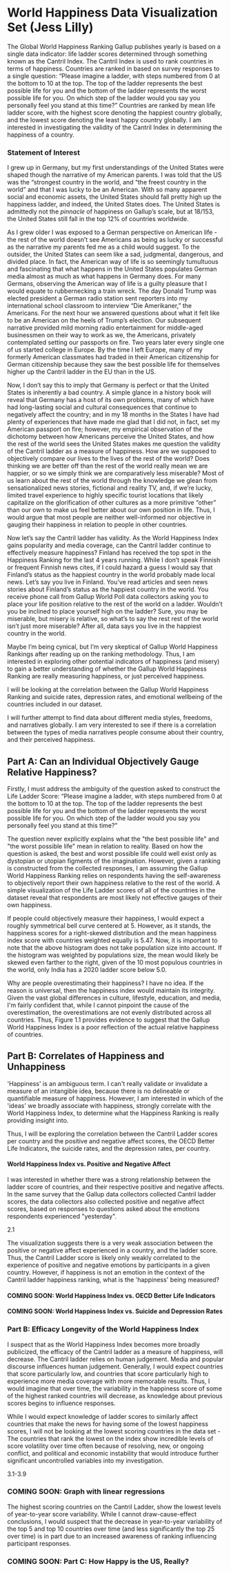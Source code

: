 # World Happiness Data Visualization Set (Jess Lilly)

The Global World Happiness Ranking Gallup publishes yearly is based on a single data indicator: life ladder scores determined through something known as the Cantril Index. The Cantril Index is used to rank countries in terms of happiness. Countries are ranked in based on survey responses to a single question: “Please imagine a ladder, with steps numbered from 0 at the bottom to 10 at the top. The top of the ladder represents the best possible life for you and the bottom of the ladder represents the worst possible life for you. On which step of the ladder would you say you personally feel you stand at this time?” Countries are ranked by mean life ladder score, with the highest score denoting the happiest country globally, and the lowest score denoting the least happy country globally. I am interested in investigating the validity of the Cantril Index in determining the happiness of a country.

### Statement of Interest

I grew up in Germany, but my first understandings of the United States were shaped though the narrative of my American parents. I was told that the US was the “strongest country in the world, and “the freest country in the world” and that I was lucky to be an American. With so many apparent social and economic assets, the United States should fall pretty high up the happiness ladder, and indeed, the United States does. The United States is admittedly not the _pinnacle_ of happiness on Gallup’s scale, but at 18/153, the United States still fall in the top 12% of countries worldwide.

As I grew older I was exposed to a German perspective on American life - the rest of the world doesn’t see Americans as being as lucky or successful as the narrative my parents fed me as a child would suggest. To the outsider, the United States can seem like a sad, judgmental, dangerous, and divided place. In fact, the American way of life is so seemingly tumultuous and fascinating that what happens in the United States populates German media almost as much as what happens in Germany does. For many Germans, observing the American way of life is a guilty pleasure that I would equate to rubbernecking a train wreck. The day Donald Trump was elected president a German radio station sent reporters into my international school classroom to interview “Die Amerikaner,” the Americans.  For the next hour we answered questions about what it felt like to be an American on the heels of Trump’s election. Our subsequent narrative provided mild morning radio entertainment for middle-aged businessmen on their way to work as we, the Americans, privately contemplated setting our passports on fire. Two years later every single one of us started college in Europe. By the time I left Europe, many of my formerly American classmates had traded in their American citizenship for German citizenship because they saw the best possible life for themselves higher up the Cantril ladder in the EU than in the US.

Now, I don’t say this to imply that Germany is perfect or that the United States is inherently a bad country. A simple glance in a history book will reveal that Germany has a host of its own problems, many of which have had long-lasting social and cultural consequences that continue to negatively affect the country; and in my 18 months in the States I have had plenty of experiences that have made me glad that I did not, in fact, set my American passport on fire; however, my  empirical observation of the dichotomy between how Americans perceive the United States, and how the rest of the world sees the United States makes me question the validity of the Cantril ladder as a measure of happiness. How are we supposed to objectively compare our lives to the lives of the rest of the world? Does thinking we are better off than the rest of the world really mean we are happier, or so we simply think we are comparatively less miserable? Most of us learn about the rest of the world through the knowledge we glean from sensationalized news stories, fictional and reality TV, and, if we’re lucky, limited travel experience to highly specific tourist locations that likely capitalize on the glorification of other cultures as a more primitive “other” than our own to make us feel better about our own position in life. Thus, I would argue that most people are neither well-informed nor objective in gauging their happiness in relation to people in other countries.

Now let’s say the Cantril ladder has validity. As the World Happiness Index gains popularity and media coverage, can the Cantril ladder continue to effectively measure happiness? Finland has received the top spot in the Happiness Ranking for the last 4 years running. While I don’t speak Finnish or frequent Finnish news cites, if I could hazard a guess I would say that Finland’s status as the happiest country in the world probably made local news. Let’s say you live in Finland. You’ve read articles and seen news stories about Finland’s status as the happiest country in the world. You receive phone call from Gallup World Poll data collectors asking you to place your life position relative to the rest of the world on a ladder. Wouldn’t you be inclined to place yourself high on the ladder? Sure, you may be miserable, but misery is relative, so what’s to say the rest rest of the world isn’t just more miserable? After all, data says you live in the happiest country in the world.

Maybe I’m being cynical, but I’m very skeptical of Gallup World Happiness Rankings after reading up on the ranking methodology. Thus, I am interested in exploring other potential indicators of happiness (and misery) to gain a better understanding of whether the Gallup World Happiness Ranking are really measuring happiness, or just perceived happiness.

I will be looking at the correlation between the Gallup World Happiness Ranking and suicide rates, depression rates, and emotional wellbeing of the countries included in our dataset.

I will further attempt to find data about different media styles, freedoms, and narratives globally. I am very interested to see if there is a correlation between the types of media narratives people consume about their country, and their perceived happiness.


## Part A: Can an Individual Objectively Gauge Relative Happiness?

Firstly, I must address the ambiguity of the question asked to construct the Life Ladder Score: “Please imagine a ladder, with steps numbered from 0 at the bottom to 10 at the top. The top of the ladder represents the best possible life for you and the bottom of the ladder represents the worst possible life for you. On which step of the ladder would you say you personally feel you stand at this time?”

The question never explicitly explains what the "the best possible life" and "the worst possible life" mean in relation to reality. Based on how the question is asked, the best and worst possible life could well exist only as dystopian or utopian figments of the imagination. However, given a ranking is constructed from the collected responses, I am assuming the Gallup World Happiness Ranking relies on respondents having the self-awareness to objectively report their own happiness relative to the rest of the world. A simple visualization of the Life Ladder scores of all of the countries in the dataset reveal that respondents are most likely not effective gauges of their own happiness. 

If people could objectively measure their happiness, I would expect a roughly symmetrical bell curve centered at 5. However, as it stands, the happiness scores for a right-skewed distribution and  the mean happiness index score with countries weighted equally is 5.47. Now, it is important to note that the above histogram does not take population size into account. If the histogram was weighted by populations size, the mean would likely be skewed even farther to the right, given of the 10 most populous countries in the world, only India has a 2020 ladder score below 5.0.

Why are people overestimating their happiness? I have no idea. If the reason is universal, then the happiness index would maintain its integrity. Given the vast global differences in culture, lifestyle, education, and media, I'm fairly confident that, while I cannot pinpoint the cause of the overestimation, the overestimations are not evenly distributed across all countries. Thus, Figure 1.1 provides evidence to suggest that the Gallup World Happiness Index is a poor reflection of the actual relative happiness of countries.


## Part B: Correlates of Happiness and Unhappiness

'Happiness' is an ambiguous term. I can't really validate or invalidate a measure of an intangible idea, because there is no delineable or quantifiable measure of happiness. However, I am interested in which of the 'ideas' we broadly associate with happiness, strongly correlate with the World Happiness Index, to determine what the Happiness Ranking is really providing insight into.

Thus, I will be exploring the correlation between the Cantril Ladder scores per country and the positive and negative affect scores, the OECD Better Life Indicators, the suicide rates, and the depression rates, per country.

#### World Happiness Index vs. Positive and Negative Affect

I was interested in whether there was a strong relationship between the ladder score of countries, and their respective positive and negative affects. In the same survey that the Gallup data collectors collected Cantril ladder scores, the data collectors also collected positive and negative affect scores, based on responses to questions asked about the emotions respondents experienced "yesterday". 

2.1

The visualization suggests there is a very weak association between the positive or negative affect experienced in a country, and the ladder score. Thus, the Cantril Ladder score is likely only weakly correlated to the experience of positive and negative emotions by participants in a given country. However, if happiness is not an emotion in the context of the Cantril ladder happiness ranking, what is the 'happiness' being measured?

#### COMING SOON: World Happiness Index vs. OECD Better Life Indicators

#### COMING SOON: World Happiness Index vs. Suicide and Depression Rates

### Part B: Efficacy Longevity of the World Happiness Index

I suspect that as the World Happiness Index becomes more broadly publicized, the efficacy of the Cantril ladder as a measure of happiness, will decrease. The Cantril ladder relies on human judgement. Media and popular discourse influences human judgement. Generally, I would expect countries that score particularly low, and countries that score particularly high to experience more media coverage with more memorable results. Thus, I would imagine that over time, the variability in the happiness score of some of the highest ranked countries will decrease, as knowledge about previous scores begins to influence responses. 

While I would expect knowledge of ladder scores to similarly affect countries that make the news for having some of the lowest happiness scores, I will not be looking at the lowest scoring countries in the data set - The countries that rank the lowest on the index show incredible levels of score volatility over time often because of resolving, new, or ongoing conflict, and political and economic instability that would introduce further significant uncontrolled variables into my investigation.

3.1-3.9

### COMING SOON: Graph with linear regressions

The highest scoring countries on the Cantril Ladder, show the lowest levels of year-to-year score variability. While I cannot draw-cause-effect conclusions, I would suspect that the decrease in year-to-year variability of the top 5 and top 10 countries over time (and less significantly the top 25 over time) is in part due to an increased awareness of ranking influencing participant responses.

### COMING SOON: Part C: How Happy is the US, Really?